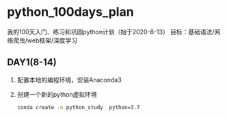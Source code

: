 # python_100days_plan
我的100天入门、练习和巩固python计划（始于2020-8-13）
目标：基础语法/网络爬虫/web框架/深度学习

## DAY1(8-14)
1. 配置本地的编程环境，安装Anaconda3

2. 创建一个新的python虚拟环境

   ```cmd
   conda create -n python_study  python=3.7
   ```

   